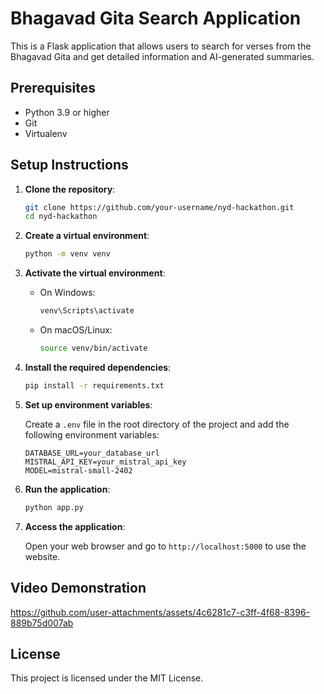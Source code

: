 # Bhagavad Gita Search Application

This is a Flask application that allows users to search for verses from the Bhagavad Gita and get detailed information and AI-generated summaries.

## Prerequisites

- Python 3.9 or higher
- Git
- Virtualenv

## Setup Instructions

1. **Clone the repository**:

    ```bash
    git clone https://github.com/your-username/nyd-hackathon.git
    cd nyd-hackathon
    ```

2. **Create a virtual environment**:

    ```bash
    python -m venv venv
    ```

3. **Activate the virtual environment**:

    - On Windows:
        ```bash
        venv\Scripts\activate
        ```
    - On macOS/Linux:
        ```bash
        source venv/bin/activate
        ```

4. **Install the required dependencies**:

    ```bash
    pip install -r requirements.txt
    ```

5. **Set up environment variables**:

    Create a `.env` file in the root directory of the project and add the following environment variables:

    ```env
    DATABASE_URL=your_database_url
    MISTRAL_API_KEY=your_mistral_api_key
    MODEL=mistral-small-2402
    ```

6. **Run the application**:

    ```bash
    python app.py
    ```

7. **Access the application**:

    Open your web browser and go to `http://localhost:5000` to use the website.

## Video Demonstration
https://github.com/user-attachments/assets/4c6281c7-c3ff-4f68-8396-889b75d007ab



## License

This project is licensed under the MIT License.
